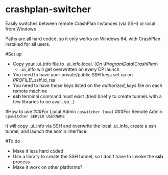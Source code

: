 # crashplan-switcher
Easily switches between remote CrashPlan instances (via SSH) or local from Windows

Paths are all hard coded, so it only works on Windows 64, with CrashPlan installed for all users.

#Set up
* Copy your .ui_info file to .ui_info.local. (*On \ProgramData\CrashPlan*)
  * .ui_info will get overwritten on every CP launch
* You need to have your private/public SSH keys set up on *PROFILE*\\.ssh\id_rsa
* You need to have those keys listed on the *authorized_keys* file on each remote machine
* **ssh** terminal command must exist (tried briefly to create tunnels with a few libraries to no avail, so...)

#How to use
###For Local Admin
```cpswitcher local```
###For Remote Admin
```cpswitcher SERVER USERNAME```

It will copy .ui_info via SSH and overwrite the local .ui_info, create a ssh tunnel, and launch the admin interface.

#To do
* Make it less hard coded
* Use a library to create the SSH tunnel, so I don't have to invoke the **ssh** process
* Make it work on other platforms?
